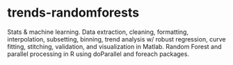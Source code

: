 # trends-randomforests
Stats &amp; machine learning. Data extraction, cleaning, formatting, interpolation, subsetting, binning, trend analysis w/ robust regression, curve fitting, stitching, validation, and visualization in Matlab. Random Forest and parallel processing in R using doParallel and foreach packages.
